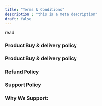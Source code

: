```yaml
---
title: "Terms & Conditions"
description : "this is a meta description"
draft: false
---
```


read

### Product Buy & delivery policy


### Product Buy & delivery policy


### Refund Policy


### Support Policy


### Why We Support:

